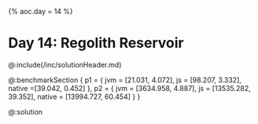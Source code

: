 {% aoc.day = 14 %}

# Day 14: Regolith Reservoir

@:include(/inc/solutionHeader.md)

@:benchmarkSection {
p1 = {
jvm = [21.031, 4.072],
js = [98.207, 3.332],
native =[39.042, 0.452]
},
p2 = {
jvm = [3634.958, 4.887],
js = [13535.282, 39.352],
native = [13994.727, 60.454]
}
}

@:solution